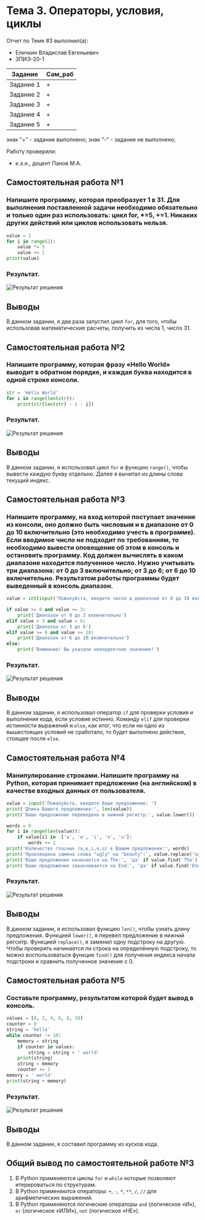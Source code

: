 # Тема 3. Операторы, условия, циклы
Отчет по Теме #3 выполнил(а):
- Еличкин Владислав Евгеньевич
- ЗПИЭ-20-1

| Задание    | Сам_раб |
|------------|---------|
| Задание 1  |    +    |
| Задание 2  |    +    |
| Задание 3  |    +    |
| Задание 4  |    +    |
| Задание 5  |    +    |

знак "+" - задание выполнено; знак "-" - задание не выполнено;

Работу проверили:
- к.э.н., доцент Панов М.А.

## Самостоятельная работа №1
### Напишите программу, которая преобразует 1 в 31. Для выполнения поставленной задачи необходимо обязательно и только один раз использовать: цикл for, *=5, +=1. Никаких других действий или циклов использовать нельзя.

```python
value = 1
for i in range(2):
    value *= 5
    value += 1
print(value)
```

### Результат.

![Результат решения](./pic/Samost3_1.PNG)

## Выводы

В данном задании, я два раза запустил цикл `for`, для того, чтобы использовав математические расчеты, получить из числа 1, число 31.

## Самостоятельная работа №2
### Напишите программу, которая фразу «Hello World» выводит в обратном порядке, и каждая буква находится в одной строке консоли.

```python
str = 'Hello World'
for i in range(len(str)):
    print(str[len(str) - 1 - i])
```

### Результат.

![Результат решения](./pic/Samost3_2.PNG)

## Выводы

В данном задании, я использовал цикл `for` и функцию `range()`, чтобы вывести каждую букву отдельно. Далее я вычитал из длины слова текущий индекс.

## Самостоятельная работа №3
### Напишите программу, на вход которой поступает значение из консоли, оно должно быть числовым и в диапазоне от 0 до 10 включительно (это необходимо учесть в программе). Если вводимое число не подходит по требованиям, то необходимо вывести оповещение об этом в консоль и остановить программу. Код должен вычислять в каком диапазоне находится полученное число. Нужно учитывать три диапазона: от 0 до 3 включительно; от 3 до 6; от 6 до 10 включительно. Результатом работы программы будет выведенный в консоль диапазон.

```python
value = int(input('Пожалуйста, введите число в диапазоне от 0 до 10 включительно: '))

if value >= 0 and value <= 3:
    print('Диапазон от 0 до 3 включительно')
elif value > 3 and value < 6:
    print('Диапазон от 3 до 6')
elif value >= 6 and value <= 10:
    print('Диапазон от 6 до 10 включительно')
else:
    print('Внимание! Вы указали некорректное значение!')
```

### Результат.

![Результат решения](./pic/Samost3_3.PNG)

## Выводы

В данном задании, я использовал оператор `if` для проверки условия и выполнения кода, если условие истинно. Команду `elif` для проверки истинности выражений и `else`, как итог, что если ни одно из вышестоящих условий не сработало, то будет выполнено действие, стоящее после `else`.

## Самостоятельная работа №4
### Манипулирование строками. Напишите программу на Python, которая принимает предложение (на английском) в качестве входных данных от пользователя.

```python
value = input('Пожалуйста, введите Ваше предложение: ')
print('Длина Вашего предложения:', len(value))
print('Ваше предложение переведено в нижний регистр:', value.lower())

words = 0
for i in range(len(value)):
    if value[i] in  ['a', 'e', 'i', 'o', 'u']:
        words += 1
print('Количество гласных (a,e,i,o,u) в Вашем предложении:', words)
print('Произведена замена слова "ugly" на "beauty":', value.replace('ugly', 'beauty'))
print('Ваше предложение начинается на The:', 'да' if value.find('The') == 0 else 'нет')
print('Ваше предложение заканчивается на End:', 'да' if value.find('End') == len(value) - len('End') else 'нет')
```

### Результат.

![Результат решения](./pic/Samost3_4.PNG)

## Выводы

В данном задании, я использовал функцию `len()`, чтобы узнать длину предложения. Функцией `lower()`, я перевел предложение в нижний регситр. Функцией `replace()`, я заменил одну подстроку на другую. Чтобы проверить начинается ли строка на определённую подстроку, то можно воспользоваться функцие `find()` для получения индекса начала подстроки и сравнить полученное значение с 0.

## Самостоятельная работа №5
### Составьте программу, результатом которой будет вывод в консоль.

```python
values = [0, 2, 4, 6, 8, 10]
counter = 0
string = 'hello'
while counter != 10:
    memory = string
    if counter in values:
        string = string + ' world'
    print(string)
    string = memory
    counter += 1
memory = ' world'
print(string + memory)
```

### Результат.

![Результат решения](./pic/Samost3_5.PNG)

## Выводы

В данном задании, я составил программу из кусков кода.

## Общий вывод по самостоятельной работе №3

1. В Python применяются циклы `for` и `while` которые позволяют итерироваться по структурам.
2. В Python применяются операторы: `+`, `-`, `*`, `**`, `/`, `//` для арифметических выражений.
3. В Python применяются логические операторы `and` (логическое «И»), `or` (логическое «ИЛИ»), `not` (логическое «НЕ»).
